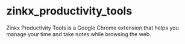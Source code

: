 # zinkx_productivity_tools
Zinkx Productivity Tools is a Google Chrome extension that helps you manage your time and take notes while browsing the web.
